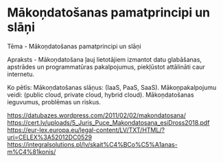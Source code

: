 # Mākoņdatošanas pamatprincipi un slāņi

Tēma - Mākoņdatošanas pamatprincipi un slāņi

Apraksts - Mākoņdatošana ļauj lietotājiem izmantot datu glabāšanas, apstrādes un programmatūras pakalpojumus, piekļūstot attālināti caur internetu. 

Ko pētīs:
         Mākoņdatošanas slāņus: (IaaS, PaaS, SaaS).
         Mākoņpakalpojumu veidi: (public cloud, private cloud, hybrid cloud).
         Mākoņdatošanas ieguvumus, problēmas un riskus.

https://datubazes.wordpress.com/2011/02/02/makondatosana/
https://cert.lv/uploads/5_Juris_Puce_Makondatosana_esiDross2018.pdf
https://eur-lex.europa.eu/legal-content/LV/TXT/HTML/?uri=CELEX%3A52012DC0529
https://integralsolutions.pl/lv/skait%C4%BCo%C5%A1anas-m%C4%81konis/
